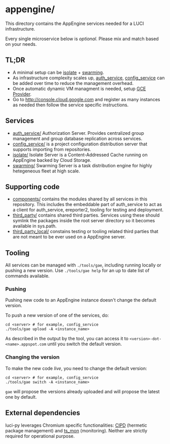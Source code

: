 # appengine/

This directory contains the AppEngine services needed for a LUCI infrastructure.

Every single microservice below is _optional_. Please mix and match based on
your needs.


## TL;DR

*   A minimal setup can be [isolate](isolate) + [swarming](swarming).
*   As infrastructure complexity scales up, [auth_service](auth_service),
    [config_service](config_service) can be added over time to reduce the
    management overhead.
*   Once automatic dynamic VM managment is needed, setup
    [GCE Provider](https://chromium.googlesource.com/infra/luci/luci-go/+/master/gce/).
*   Go to http://console.cloud.google.com and register as many instances as
    needed then follow the service specific instructions.


## Services

*   [auth_service/](auth_service) Authorization Server. Provides centralized
    group management and group database replication across services.
*   [config_service/](config_service) is a project configuration distribution
    server that supports importing from repositories.
*   [isolate/](isolate) Isolate Server is a Content-Addressed Cache running on
    AppEngine backed by Cloud Storage.
*   [swarming/](swarming) Swarming Server is a task distribution engine for
    highly hetegeneous fleet at high scale.


## Supporting code

*   [components/](components) contains the modules shared by all services in
    this repository. This includes the embeddable part of auth_service to act as
    a client for auth_service, ereporter2, tooling for testing and deployment.
*   [third_party/](third_party) contains shared third parties. Services using
    these should symlink the packages inside the root server directory so it
    becomes available in sys.path.
*   [third_party_local/](third_party_local) constains testing or tooling related
    third parties that are not meant to be ever used on a AppEngine server.


## Tooling

All services can be managed with `./tools/gae`, including running locally or
pushing a new version. Use `./tools/gae help` for an up to date list of commands
available.


### Pushing

Pushing new code to an AppEngine instance doesn't change the default version.

To push a new version of one of the services, do:

```
cd <server> # for example, config_service
./tools/gae upload -A <instance_name>
```

As described in the output by the tool, you can access it to
`<version>-dot-<name>.appspot.com` until you switch the default version.


### Changing the version

To make the new code _live_, you need to change the default version:

```
cd <server> # for example, config_service
./tools/gae switch -A <instance_name>
```

`gae` will propose the versions already uploaded and will propose the latest one
by default.


## External dependencies

luci-py leverages Chromium specific functionalities:
[CIPD](https://chromium.googlesource.com/infra/infra/+/master/cipd/)
(hermetic package management) and
[ts_mon](https://chromium.googlesource.com/infra/infra/+/master/infra_libs/ts_mon/)
(monitoring).  Neither are strictly required for operational purpose.

